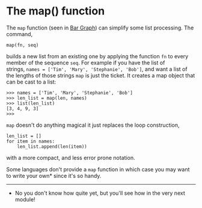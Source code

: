 # The map() function

The `map` function (seen in [Bar Graph](007-bar-graphs.md))
can simplify some list processing. The command,

    map(fn, seq)

builds a new list from an existing one by applying the function `fn` to
every member of the sequence `seq`. For example if you have the list of
strings, `names = ['Tim', 'Mary', 'Stephanie', 'Bob']`, and want a list
of the lengths of those strings `map` is just the ticket. It creates a
map object that can be cast to a list:

    >>> names = ['Tim', 'Mary', 'Stephanie', 'Bob']
    >>> len_list = map(len, names)
    >>> list(len_list)
    [3, 4, 9, 3]
    >>> 

`map` doesn't do anything magical it just replaces the loop
construction,

    len_list = []
    for item in names:
        len_list.append(len(item))

with a more compact, and less error prone notation.

Some languages don't provide a `map` function in which case you may
want to write your own* since it's so handy.

------------------------------------------------------------------------

* No you don't know how quite yet, but you'll see how in the very
next module!
